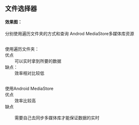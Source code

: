 
## 文件选择器

#### 效果图：

分别使用遍历文件夹的方式和查询 Androd MediaStore多媒体库资源</br></br>

使用遍历文件夹：</br>
优点</br>
            可以实时拿到所要的数据</br>
缺点：</br>
            效率相对比较低</br></br>
 
使用Android MediaStore</br>
优点</br>
            效率比较高</br>
缺点</br>   
            需要自己去同步多媒体库才能保证数据的实时


 
